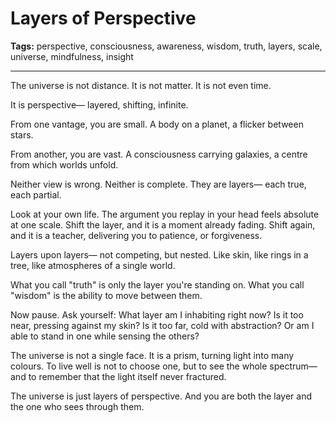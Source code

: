 # Layers of Perspective

**Tags:** perspective, consciousness, awareness, wisdom, truth, layers, scale, universe, mindfulness, insight

---

The universe is not distance.
It is not matter.
It is not even time.

It is perspective—
layered, shifting, infinite.

From one vantage,
you are small.
A body on a planet,
a flicker between stars.

From another,
you are vast.
A consciousness carrying galaxies,
a centre from which worlds unfold.

Neither view is wrong.
Neither is complete.
They are layers—
each true,
each partial.

Look at your own life.
The argument you replay in your head
feels absolute at one scale.
Shift the layer,
and it is a moment already fading.
Shift again,
and it is a teacher,
delivering you to patience,
or forgiveness.

Layers upon layers—
not competing,
but nested.
Like skin,
like rings in a tree,
like atmospheres of a single world.

What you call "truth"
is only the layer you're standing on.
What you call "wisdom"
is the ability to move between them.

Now pause.
Ask yourself:
What layer am I inhabiting right now?
Is it too near,
pressing against my skin?
Is it too far,
cold with abstraction?
Or am I able to stand in one
while sensing the others?

The universe is not a single face.
It is a prism,
turning light into many colours.
To live well
is not to choose one,
but to see the whole spectrum—
and to remember
that the light itself never fractured.

The universe is just layers of perspective.
And you are both the layer
and the one who sees through them.


